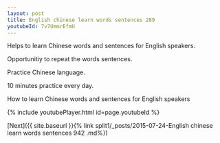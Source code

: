 ```yaml
---
layout: post
title: English chinese learn words sentences 289 
youtubeId: 7v7UmmrEfmU
---
```

 
 
Helps to learn Chinese words and sentences for English speakers.

Opportunitiy to repeat the words sentences. 

Practice Chinese language. 
 
10 minutes practice every day. 
 
How to learn Chinese words and sentences for English speakers 
 
{% include youtubePlayer.html id=page.youtubeId %}
 
 
[Next]({{ site.baseurl }}{% link  split1/_posts/2015-07-24-English chinese learn words sentences 942 .md%})
 
